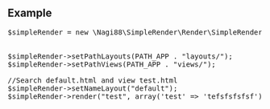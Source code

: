 <h2>Example</h2>

<pre>
$simpleRender = new \Nagi88\SimpleRender\Render\SimpleRender();


$simpleRender->setPathLayouts(PATH_APP . "layouts/");
$simpleRender->setPathViews(PATH_APP . "views/");

//Search default.html and view test.html
$simpleRender->setNameLayout("default");
$simpleRender->render("test", array('test' => 'tefsfsfsfsf'));
</pre>
